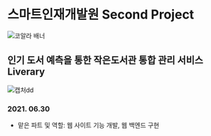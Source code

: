 # 스마트인재개발원 Second Project
![코알라 배너](https://user-images.githubusercontent.com/65816974/124058074-a3d20680-da63-11eb-95c8-f4f647535ce3.PNG)
## 인기 도서 예측을 통한 작은도서관 통합 관리 서비스 Liverary
![캡처dd](https://user-images.githubusercontent.com/65816974/124084869-6634a400-da8a-11eb-8ec2-a1573026c4a0.PNG)
### 2021. 06.30
- 맡은 파트 및 역할: 웹 사이트 기능 개발, 웹 백엔드 구현
